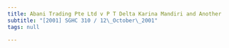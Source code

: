 ```yaml
---
title: Abani Trading Pte Ltd v P T Delta Karina Mandiri and Another
subtitle: "[2001] SGHC 310 / 12\_October\_2001"
tags: null

---
```


